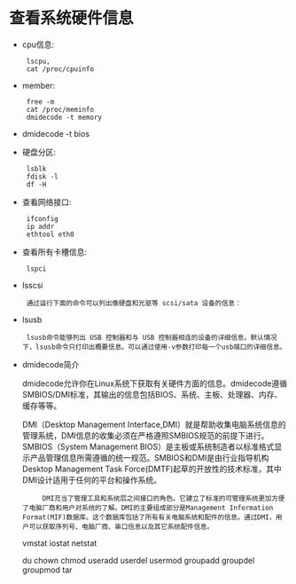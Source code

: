 # 查看系统硬件信息 #
	
	

 - cpu信息:
 
		lscpu,
		cat /proc/cpuinfo

 - member:
 
		free -m
		cat /proc/meminfo
		dmidecode -t memory
	
 - dmidecode -t bios
	
 - 硬盘分区:
 
		lsblk
		fdisk -l
		df -H
		
 - 查看网络接口:
 
		ifconfig
		ip addr
		ethtool eth0
		
 - 查看所有卡槽信息:
 
		lspci
		
 - lsscsi
 
		通过运行下面的命令可以列出像硬盘和光驱等 scsi/sata 设备的信息：
	
 - lsusb
 
		lsusb命令能够列出 USB 控制器和与 USB 控制器相连的设备的详细信息。默认情况下，lsusb命令只打印出概要信息。可以通过使用-v参数打印每一个usb端口的详细信息。
		
		
		
 - dmidecode简介

      dmidecode允许你在Linux系统下获取有关硬件方面的信息。dmidecode遵循SMBIOS/DMI标准，其输出的信息包括BIOS、系统、主板、处理器、内存、缓存等等。

      DMI（Desktop Management Interface,DMI）就是帮助收集电脑系统信息的管理系统，DMI信息的收集必须在严格遵照SMBIOS规范的前提下进行。SMBIOS（System Management BIOS）是主板或系统制造者以标准格式显示产品管理信息所需遵循的统一规范。SMBIOS和DMI是由行业指导机构Desktop Management Task Force(DMTF)起草的开放性的技术标准，其中DMI设计适用于任何的平台和操作系统。

			DMI充当了管理工具和系统层之间接口的角色。它建立了标准的可管理系统更加方便了电脑厂商和用户对系统的了解。DMI的主要组成部分是Management Information Format(MIF)数据库。这个数据库包括了所有有关电脑系统和配件的信息。通过DMI，用户可以获取序列号、电脑厂商、串口信息以及其它系统配件信息。
		


	vmstat
	iostat
	netstat
	
	du
	chown
	chmod
	useradd
	userdel
	usermod
	groupadd
	groupdel
	groupmod
	tar